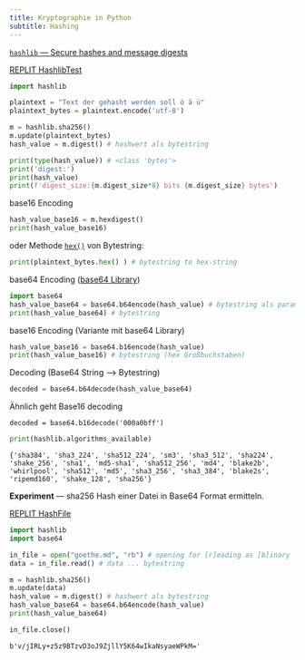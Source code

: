 ```yaml
---
title: Kryptographie in Python
subtitle: Hashing
---
```


[`hashlib` — Secure hashes and message digests](https://docs.python.org/3/library/hashlib.html)

[REPLIT HashlibTest](https://replit.com/@htlmatejka/HashlibTest)

```python
import hashlib

plaintext = "Text der gehasht werden soll ö ä ü"
plaintext_bytes = plaintext.encode('utf-8')

m = hashlib.sha256()
m.update(plaintext_bytes)
hash_value = m.digest() # hashwert als bytestring

print(type(hash_value)) # <class 'bytes'>
print('digest:')
print(hash_value)
print(f'digest_size:{m.digest_size*8} bits {m.digest_size} bytes')
```

base16 Encoding

```python
hash_value_base16 = m.hexdigest()
print(hash_value_base16)
```

oder Methode [`hex()`](https://docs.python.org/3/library/stdtypes.html#bytes.hex) von Bytestring:

```python
print(plaintext_bytes.hex() ) # bytestring to hex-string
```



base64 Encoding ([base64 Library](https://docs.python.org/3/library/base64.html))

```python
import base64
hash_value_base64 = base64.b64encode(hash_value) # bytestring als parameter
print(hash_value_base64) # bytestring
```

base16 Encoding (Variante mit base64 Library)

```python
hash_value_base16 = base64.b16encode(hash_value)
print(hash_value_base16) # bytestring (hex Großbuchstaben)
```

Decoding (Base64 String ⟶ Bytestring)

```python
decoded = base64.b64decode(hash_value_base64)
```

Ähnlich geht Base16 decoding

```
decoded = base64.b16decode('000a0bff')
```



```python
print(hashlib.algorithms_available)
```

```
{'sha384', 'sha3_224', 'sha512_224', 'sm3', 'sha3_512', 'sha224', 'shake_256', 'sha1', 'md5-sha1', 'sha512_256', 'md4', 'blake2b', 'whirlpool', 'sha512', 'md5', 'sha3_256', 'sha3_384', 'blake2s', 'ripemd160', 'shake_128', 'sha256'}

```



**Experiment** — sha256 Hash einer Datei in Base64 Format ermitteln.

[REPLIT HashFile](https://replit.com/@htlmatejka/HashFile)

```python
import hashlib
import base64

in_file = open("goethe.md", "rb") # opening for [r]eading as [b]inary
data = in_file.read() # data ... bytestring

m = hashlib.sha256()
m.update(data)
hash_value = m.digest() # hashwert als bytestring
hash_value_base64 = base64.b64encode(hash_value)
print(hash_value_base64)

in_file.close()
```

```
b'v/jIRLy+z5z9BTzvD3oJ9ZjllY5K64wIkaNsyaeWPkM='
```

